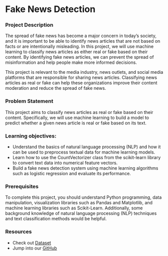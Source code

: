 # Fake News Detection
### Project Description
The spread of fake news has become a major concern in today’s society, and it is important to be able to identify news articles that are not based on facts or are intentionally misleading. In this project, we will use machine learning to classify news articles as either real or fake based on their content. By identifying fake news articles, we can prevent the spread of misinformation and help people make more informed decisions.

This project is relevant to the media industry, news outlets, and social media platforms that are responsible for sharing news articles. Classifying news articles as real or fake can help these organizations improve their content moderation and reduce the spread of fake news.

### Problem Statement
This project aims to classify news articles as real or fake based on their content. Specifically, we will use machine learning to build a model to predict whether a given news article is real or fake based on its text.

### Learning objectives:
* Understand the basics of natural language processing (NLP) and how it can be used to preprocess textual data for machine learning models.
* Learn how to use the CountVectorizer class from the scikit-learn library to convert text data into numerical feature vectors.
* Build a fake news detection system using machine learning algorithms such as logistic regression and evaluate its performance.

### Prerequisites
To complete this project, you should understand Python programming, data manipulation, visualization libraries such as Pandas and Matplotlib, and machine learning libraries such as Scikit-Learn. Additionally, some background knowledge of natural language processing (NLP) techniques and text classification methods would be helpful.

### Resources
- Check out  [Dataset](https://www.kaggle.com/datasets/bhavikjikadara/fake-news-detection)
- Jump into our [GitHub](https://github.com/Bhavik-Jikadara/Fake-News-Detection)
